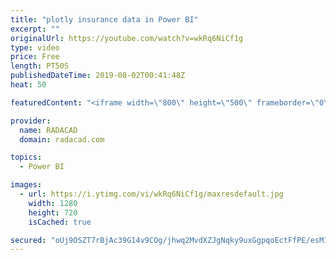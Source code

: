 ```yaml
---
title: "plotly insurance data in Power BI"
excerpt: ""
originalUrl: https://youtube.com/watch?v=wkRq6NiCf1g
type: video
price: Free
length: PT50S
publishedDateTime: 2019-08-02T00:41:48Z
heat: 50

featuredContent: "<iframe width=\"800\" height=\"500\" frameborder=\"0\" src=\"https://www.youtube.com/embed/wkRq6NiCf1g\" allow=\"accelerometer; autoplay; encrypted-media; gyroscope; picture-in-picture\" allowfullscreen></iframe>"

provider:
  name: RADACAD
  domain: radacad.com

topics:
  - Power BI

images:
  - url: https://i.ytimg.com/vi/wkRq6NiCf1g/maxresdefault.jpg
    width: 1280
    height: 720
    isCached: true

secured: "oUj9OSZT7rBjAc39G14v9COg/jhwq2MvdXZJgNqky9uxGgpqoEctFfPE/esMIQbMfhVC5FYySTgto77AJgHjtIGLH3LTpSCS65uMzSLK4JZ2clF/2rJttLeLF3ERFoQznizzpeQUHCmuBwfP/CKjetCJ4Y+7+YQFai6GJm+vr/IdMl7c4phpCWMdi6zjBd+0WgJG21OlFfTudUYhle0JKFZhBZSOtrzuZfaElohryna1uWthhLFNTmROj28xlM2uR/z2+8dmMYkv5QFyHa6i1d40TkcpI638OBIb8w5SxIxiZMtaNoM+QVylsMictpUja8pIIHKL6pDaGWhTNKzsEaw47OmB5fpwGxfP1bFlFBO2uO0AJFEkcNkpW/KBnUfE/0MZE0PTgfdqPFOLY/+SoibN8KjsyRBnpP+Dqfs3akY=;lUiMkC1ZW3mUNuUeLvBJQA=="
---
```



